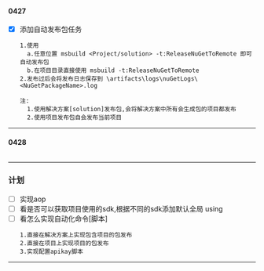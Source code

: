 #### 0427

- [x] 添加自动发布包任务

  ~~~
  1.使用 
    a.任意位置 msbuild <Project/solution> -t:ReleaseNuGetToRemote 即可自动发布包
    b.在项目目录直接使用 msbuild -t:ReleaseNuGetToRemote
  2.发布过后会将发布日志保存到 \artifacts\logs\nuGetLogs\<NuGetPackageName>.log

  注:
    1.使用解决方案[solution]发布包,会将解决方案中所有会生成包的项目都发布
    2.使用项目发布包自会发布当前项目
  ~~~

---

#### 0428
  ~~~
  ~~~

---

### 计划

- [ ] 实现aop
- [ ] 看是否可以获取项目使用的sdk,根据不同的sdk添加默认全局 using
- [ ] 看怎么实现自动化命令[脚本]
  ~~~
  1.直接在解决方案上实现包含项目的包发布
  2.直接在项目上实现项目的包发布
  3.实现配置apikay脚本
  ~~~

---